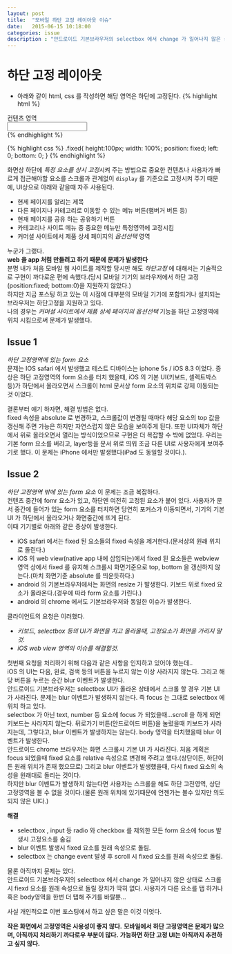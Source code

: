 ```yaml
---
layout: post
title:  "모바일 하단 고정 레이아웃 이슈"
date:   2015-06-15 10:18:00
categories: issue
description : "안드로이드 기본브라우저의 selectbox 에서 change 가 일어나지 않은 상태로 스크롤 시 fiexd 요소를 원래 속성으로 돌릴 장치가 딱히 없다. 사용자가 다른 요소를 탭 하거나 혹은 body영역을 한번 더 탭해 주기를 바랄뿐"
---
```


# 하단 고정 레이아웃
- 아래와 같이 html, css 를 작성하면 해당 영역은 하단에 고정된다.
{% highlight html %}
<div id="wrap">
	<div class="contents">컨텐츠 영역</div>
	<div class="fixed">
		<input type="text">
	</div>
</div>
{% endhighlight %}

{% highlight css %}
.fixed{
	height:100px;
	width: 100%;
	position: fixed;
	left: 0;
	bottom: 0;
}
{% endhighlight %}

화면상 하단에 *특정 요소를 상시 고정*시켜 주는 방법으로 중요한 컨텐츠나 사용자가 빠르게 접근해야할 요소를 스크롤과 관계없이 `display` 를 기준으로 고정시켜 주기 때문에, UI상으로 아래와 같을때 자주 사용된다.

- 현제 페이지를 알리는 제목
- 다른 페이지나 카테고리로 이동할 수 있는 메뉴 버튼(햄버거 버튼 등)
- 현재 페이지를 공유 하는 공유하기 버튼
- 카테고리나 사이트 메뉴 중 중요한 메뉴만 특정영역에 고정시킴
- 커머셜 사이트에서 제품 상세 페이지의 *옵션선택* 영역

누군가 그랬다.  
**web 을 app 처럼 만들려고 하기 때문에 문제가 발생한다**  
분명 내가 처음 모바일 웹 사이트를 제작할 당시만 해도 *하단고정* 에 대해서는 기술적으로 구현이 까다로운 편에 속했다.(당시 모바일 기기의 브라우저에서 하단 고정(position:fixed; bottom:0)을 지원하지 않았다.)  
하지만 지금 포스팅 하고 있는 이 시점에 대부분의 모바일 기기에 포함되거나 설치되는 브라우저는 하단고정을 지원하고 있다.  
나의 경우는 *커머셜 사이트에서 제품 상세 페이지의 옵션선택* 기능을 하단 고정영역에 위치 시킴으로써 문제가 발생했다.  

##  Issue 1
*하단 고정영역에 있는 form 요소*  
문제는 IOS safari 에서 발생했고 테스트 디바이스는 iphone 5s / iOS 8.3 이었다.
증상은 하단 고정영역의 form 요소를 터치 했을때, iOS 의 기본 UI(키보드, 셀렉트박스 등)가 하단에서 올라오면서 스크롤이 html 문서상 form 요소의 위치로 강제 이동되는 것 이었다.
  
결론부터 얘기 하자면, 해결 방법은 없다.  
fixed 속성을 absolute 로 변경하고, 스크롤값이 변경될 때마다 해당 요소의 top 값을 갱신해 주면 가능은 하지만 자연스럽지 않은 모습을 보여주게 된다. 또한 UI자체가 하단에서 위로 올라오면서 열리는 방식이었으므로 구현은 더 복잡할 수 밖에 없었다.
우리는 기본 form 요소를 버리고, layer등을 문서 위로 띄워 조금 다른 UI로 사용자에게 보여주기로 했다.
이 문제는 iPhone 에서만 발생했다(iPad 도 동일할 것이다.).

## Issue 2
*하단 고정영역 밖에 있는 form 요소*
이 문제는 조금 복잡하다.  
컨텐츠 중간에 fomr 요소가 있고, 하단엔 여전히 고정된 요소가 붙어 있다. 사용자가 문서 중간에 들어가 있는 form 요소를 터치하면 당연히 포커스가 이동되면서, 기기의 기본 UI 가 하단에서 올라오거나 화면중간에 뜨게 된다.  
이때 기기별로 아래와 같은 증상이 발생한다.

- iOS safari 에서는 fixed 된 요소들의 fixed 속성을 제거한다.(문서상의 원래 위치로 돌린다.)
- iOS 의 web view(native app 내에 삽입되는)에서 fixed 된 요소들은 webview 영역 상에서 fixed 를 유지해 스크롤시 화면기준으로 top, bottom 을 갱신하지 않는다.(마치 화면기준 absolute 를 띄운듯하다.)
- android 의 기본브라우저에서는 화면의 resize 가 발생한다. 키보드 위로 fixed 요소가 올라온다.(경우에 따라 form 요소를 가린다.)
- android 의 chrome 에서도 기본브라우저와 동일한 이슈가 발생한다.
  
클라이언트의 요청은 이러했다.  

- *키보드, selectbox 등의 UI가 화면을 치고 올라올때, 고정요소가 화면을 가리지 말것.*
- *iOS web view 영역의 이슈를 해결할것.*

첫번째 요청을 처리하기 위해 다음과 같은 사항을 인지하고 있어야 했는데..  
iOS 의 UI는 다음, 완료, 검색 등의 버튼을 누르지 않는 이상 사라지지 않는다. 그리고 해당 버튼을 누르는 순간 blur 이벤트가 발생한다.  
안드로이드 기본브라우저는 selectbox UI가 올라온 상태에서 스크롤 할 경우 기본 UI가 사라진다. 문제는 blur 이벤트가 발생하지 않는다. 즉 focus 는 그대로 selectbox 에 위치 하고 있다.  
selectbox 가 아닌 text, number 등 요소에 focus 가 되었을때...scroll 을 하게 되면 키보드는 사라지지 않는다. 뒤로가기 버튼(안드로이드 버튼)을 눌렀을때 키보드가 사라지는데, 그렇다고, blur 이벤트가 발생하지는 않는다. body 영역을 터치했을때 blur 이벤트가 발생한다.  
안드로이드 chrome 브라우저는 화면 스크롤시 기본 UI 가 사라진다.
처음 계획은 focus 되었을때 fixed 요소를 relative 속성으로 변경해 주려고 했다.(상단이든, 하단이든 원래 위치가 존재 했으므로) 그리고 blur 이벤트가 발생했을때, 다시 fixed 요소의 속성을 원래대로 돌리는 것이다.  
하지만 blur 이벤트가 발생하지 않는다면 사용자는 스크롤을 해도 하단 고전영역, 상단 고정영역을 볼 수 없을 것이다.(물론 원래 위치에 있기때문에 언젠가는 볼수 있지만 의도되지 않은 UI다.)

**해결**  

- selectbox , input 등 radio 와 checkbox 를 제외한 모든  form 요소에 focus 발생시 고정요소를 숨김
- blur 이벤트 발생시 fixed 요소를 원래 속성으로 돌림.
- selectbox 는 change event 발생 후 scroll 시 fixed 요소를 원래 속성으로 돌림.

물론 아직까지 문제는 있다.  
안드로이드 기본브라우저의 selectbox 에서 change 가 일어나지 않은 상태로 스크롤 시 fiexd 요소를 원래 속성으로 돌릴 장치가 딱히 없다. 사용자가 다른 요소를 탭 하거나 혹은 body영역을 한번 더 탭해 주기를 바랄뿐...  

사실 개인적으로 이번 포스팅에서 하고 싶은 말은 이것 이엇다.  

**작은 화면에서 고정영역은 사용성이 좋지 않다.**
**모바일에서 하단 고정영역은 문제가 많으며, 아직까지 처리하기 까다로우 부분이 많다.**
**가능하면 하단 고정 UI는 아직까지 추천하고 싶지 않다.**





